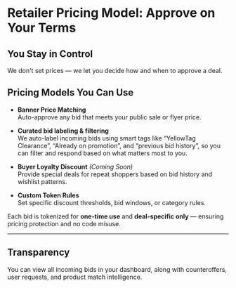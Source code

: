 # Retailer Pricing Model: Approve on Your Terms

## You Stay in Control  
We don't set prices — we let you decide how and when to approve a deal.

## Pricing Models You Can Use

- **Banner Price Matching**  
  Auto-approve any bid that meets your public sale or flyer price.

- **Curated bid labeling & filtering**  
We auto-label incoming bids using smart tags like “YellowTag Clearance”, “Already on promotion”, and “previous bid history”, so you can filter and respond based on what matters most to you.

- **Buyer Loyalty Discount** *(Coming Soon)*  
  Provide special deals for repeat shoppers based on bid history and wishlist patterns.

- **Custom Token Rules**  
  Set specific discount thresholds, bid windows, or category rules.

Each bid is tokenized for **one-time use** and **deal-specific only** — ensuring pricing protection and no code misuse.

---

## Transparency  
You can view all incoming bids in your dashboard, along with counteroffers, user requests, and product match intelligence.

